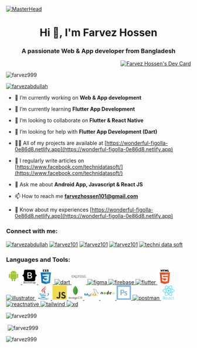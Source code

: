 [![MasterHead](https://cdn.dribbble.com/userupload/6672654/file/original-147fe2a6c4975e174f1a0a9232a49133.jpeg?compress=1&resize=1600x913)](https://farvezhossen.netlify.app/)
<h1 align="center">Hi 👋, I'm Farvez Hossen</h1>
<h3 align="center">A passionate Web & App developer from Bangladesh</h3>

<div align="right">

<a href="https://app.daily.dev/farvezhossen"><img src="https://api.daily.dev/devcards/369afb514a454e1ca8ec13cd18dbd917.png?r=l1v" width="400" alt="Farvez Hossen's Dev Card"/></a>
</div>


<p align="left"> <img src="https://komarev.com/ghpvc/?username=farvez999&label=Profile%20views&color=0e75b6&style=flat" alt="farvez999" /> </p>

<p align="left"> <a href="https://twitter.com/farvezabdullah" target="blank"><img src="https://img.shields.io/twitter/follow/farvezabdullah?logo=twitter&style=for-the-badge" alt="farvezabdullah" /></a> </p>

- 🔭 I’m currently working on **Web & App development**

- 🌱 I’m currently learning **Flutter App Development**

- 👯 I’m looking to collaborate on **Flutter & React Native**

- 🤝 I’m looking for help with **Flutter App Development (Dart)**

- 👨‍💻 All of my projects are available at [https://wonderful-figolla-0e86d8.netlify.app](https://wonderful-figolla-0e86d8.netlify.app)

- 📝 I regularly write articles on [https://www.facebook.com/technidatasoft/](https://www.facebook.com/technidatasoft/)

- 💬 Ask me about **Android App, Javascript & React JS**

- 📫 How to reach me **farvezhossen101@gmail.com**

- 📄 Know about my experiences [https://wonderful-figolla-0e86d8.netlify.app](https://wonderful-figolla-0e86d8.netlify.app)

<h3 align="left">Connect with me:</h3>
<p align="left">
<a href="https://twitter.com/farvezabdullah" target="blank"><img align="center" src="https://raw.githubusercontent.com/rahuldkjain/github-profile-readme-generator/master/src/images/icons/Social/twitter.svg" alt="farvezabdullah" height="30" width="40" /></a>
<a href="https://linkedin.com/in/farvez101" target="blank"><img align="center" src="https://raw.githubusercontent.com/rahuldkjain/github-profile-readme-generator/master/src/images/icons/Social/linked-in-alt.svg" alt="farvez101" height="30" width="40" /></a>
<a href="https://fb.com/farvez101" target="blank"><img align="center" src="https://raw.githubusercontent.com/rahuldkjain/github-profile-readme-generator/master/src/images/icons/Social/facebook.svg" alt="farvez101" height="30" width="40" /></a>
<a href="https://instagram.com/farvez101" target="blank"><img align="center" src="https://raw.githubusercontent.com/rahuldkjain/github-profile-readme-generator/master/src/images/icons/Social/instagram.svg" alt="farvez101" height="30" width="40" /></a>
<a href="https://www.youtube.com/c/techni data soft" target="blank"><img align="center" src="https://raw.githubusercontent.com/rahuldkjain/github-profile-readme-generator/master/src/images/icons/Social/youtube.svg" alt="techni data soft" height="30" width="40" /></a>
</p>

<h3 align="left">Languages and Tools:</h3>
<p align="left"> <a href="https://developer.android.com" target="_blank" rel="noreferrer"> <img src="https://raw.githubusercontent.com/devicons/devicon/master/icons/android/android-original-wordmark.svg" alt="android" width="40" height="40"/> </a> <a href="https://getbootstrap.com" target="_blank" rel="noreferrer"> <img src="https://raw.githubusercontent.com/devicons/devicon/master/icons/bootstrap/bootstrap-plain-wordmark.svg" alt="bootstrap" width="40" height="40"/> </a> <a href="https://www.w3schools.com/css/" target="_blank" rel="noreferrer"> <img src="https://raw.githubusercontent.com/devicons/devicon/master/icons/css3/css3-original-wordmark.svg" alt="css3" width="40" height="40"/> </a> <a href="https://dart.dev" target="_blank" rel="noreferrer"> <img src="https://www.vectorlogo.zone/logos/dartlang/dartlang-icon.svg" alt="dart" width="40" height="40"/> </a> <a href="https://expressjs.com" target="_blank" rel="noreferrer"> <img src="https://raw.githubusercontent.com/devicons/devicon/master/icons/express/express-original-wordmark.svg" alt="express" width="40" height="40"/> </a> <a href="https://www.figma.com/" target="_blank" rel="noreferrer"> <img src="https://www.vectorlogo.zone/logos/figma/figma-icon.svg" alt="figma" width="40" height="40"/> </a> <a href="https://firebase.google.com/" target="_blank" rel="noreferrer"> <img src="https://www.vectorlogo.zone/logos/firebase/firebase-icon.svg" alt="firebase" width="40" height="40"/> </a> <a href="https://flutter.dev" target="_blank" rel="noreferrer"> <img src="https://www.vectorlogo.zone/logos/flutterio/flutterio-icon.svg" alt="flutter" width="40" height="40"/> </a> <a href="https://www.w3.org/html/" target="_blank" rel="noreferrer"> <img src="https://raw.githubusercontent.com/devicons/devicon/master/icons/html5/html5-original-wordmark.svg" alt="html5" width="40" height="40"/> </a> <a href="https://www.adobe.com/in/products/illustrator.html" target="_blank" rel="noreferrer"> <img src="https://www.vectorlogo.zone/logos/adobe_illustrator/adobe_illustrator-icon.svg" alt="illustrator" width="40" height="40"/> </a> <a href="https://www.java.com" target="_blank" rel="noreferrer"> <img src="https://raw.githubusercontent.com/devicons/devicon/master/icons/java/java-original.svg" alt="java" width="40" height="40"/> </a> <a href="https://developer.mozilla.org/en-US/docs/Web/JavaScript" target="_blank" rel="noreferrer"> <img src="https://raw.githubusercontent.com/devicons/devicon/master/icons/javascript/javascript-original.svg" alt="javascript" width="40" height="40"/> </a> <a href="https://www.mongodb.com/" target="_blank" rel="noreferrer"> <img src="https://raw.githubusercontent.com/devicons/devicon/master/icons/mongodb/mongodb-original-wordmark.svg" alt="mongodb" width="40" height="40"/> </a> <a href="https://www.mysql.com/" target="_blank" rel="noreferrer"> <img src="https://raw.githubusercontent.com/devicons/devicon/master/icons/mysql/mysql-original-wordmark.svg" alt="mysql" width="40" height="40"/> </a> <a href="https://nodejs.org" target="_blank" rel="noreferrer"> <img src="https://raw.githubusercontent.com/devicons/devicon/master/icons/nodejs/nodejs-original-wordmark.svg" alt="nodejs" width="40" height="40"/> </a> <a href="https://www.photoshop.com/en" target="_blank" rel="noreferrer"> <img src="https://raw.githubusercontent.com/devicons/devicon/master/icons/photoshop/photoshop-line.svg" alt="photoshop" width="40" height="40"/> </a> <a href="https://postman.com" target="_blank" rel="noreferrer"> <img src="https://www.vectorlogo.zone/logos/getpostman/getpostman-icon.svg" alt="postman" width="40" height="40"/> </a> <a href="https://reactjs.org/" target="_blank" rel="noreferrer"> <img src="https://raw.githubusercontent.com/devicons/devicon/master/icons/react/react-original-wordmark.svg" alt="react" width="40" height="40"/> </a> <a href="https://reactnative.dev/" target="_blank" rel="noreferrer"> <img src="https://reactnative.dev/img/header_logo.svg" alt="reactnative" width="40" height="40"/> </a> <a href="https://tailwindcss.com/" target="_blank" rel="noreferrer"> <img src="https://www.vectorlogo.zone/logos/tailwindcss/tailwindcss-icon.svg" alt="tailwind" width="40" height="40"/> </a> <a href="https://www.adobe.com/products/xd.html" target="_blank" rel="noreferrer"> <img src="https://cdn.worldvectorlogo.com/logos/adobe-xd.svg" alt="xd" width="40" height="40"/> </a> </p>

<p><img align="center" src="https://github-readme-streak-stats.herokuapp.com/?user=farvez999&" alt="farvez999" /></p>

<p>&nbsp;<img align="center" src="https://github-readme-stats.vercel.app/api?username=farvez999&show_icons=true&locale=en" alt="farvez999" /></p>

<p><img align="left" src="https://github-readme-stats.vercel.app/api/top-langs?username=farvez999&show_icons=true&locale=en&layout=compact" alt="farvez999" /></p>
